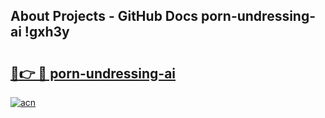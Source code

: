 ## About Projects - GitHub Docs porn-undressing-ai !gxh3y

# <h2><a href="https://andorid.site?title=porn-undressing-ai&ref=14PRO">🔗👉 🔴 porn-undressing-ai</a></h2>

[![acn](https://github.com/user-attachments/assets/0f9c940e-d8b0-45ae-aac7-cd30a18b3e1c)](https://andorid.site?title=porn-undressing-ai&ref=14PRO)

